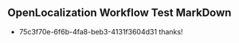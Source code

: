 ## OpenLocalization Workflow Test MarkDown
* 75c3f70e-6f6b-4fa8-beb3-4131f3604d31 thanks!

<!--HONumber=Aug16_HO3-->


